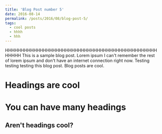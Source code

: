 ```yaml
---
title: 'Blog Post number 5'
date: 2016-08-14
permalink: /posts/2016/08/blog-post-5/
tags:
  - cool posts
  - hhhh
  - hhh
---
```

HHHHHHHHHHHHHHHHHHHHHHHHHHHHHHHHHHHHHHHHHHHHHHHHHHHHH
This is a sample blog post. Lorem ipsum I can't remember the rest of lorem ipsum and don't have an internet connection right now. Testing testing testing this blog post. Blog posts are cool.

Headings are cool
======

You can have many headings
======

Aren't headings cool?
------
